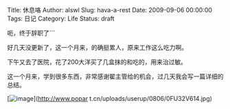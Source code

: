 Title: 休息咯
Author: alswl
Slug: hava-a-rest
Date: 2009-09-06 00:00:00
Tags: 日记
Category: Life
Status: draft

呃，终于辞职了```

好几天没更新了，这一个月来，的确挺累人，原来工作这么吃力啊。

下午又去了医院，花了200大洋买了几盒抹的和吃的，用来治过敏。

这一个月来，学到很多东西，非常感谢翟主管给的机会，过几天我会写一篇详细的总结。

[![image](http://upload.log4d.com/upload_dropbox/200909/0fu32v614.jpg)](http://www.popar
t.cn/uploads/userup/0806/0FU32V614.jpg)

